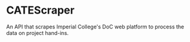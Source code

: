 CATEScraper
===========

An API that scrapes Imperial College's DoC web platform to process the data on project hand-ins.
